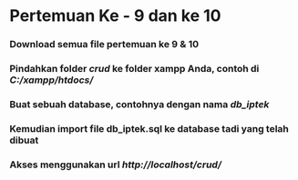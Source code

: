 # Pertemuan Ke - 9 dan ke 10

### Download semua file pertemuan ke 9 & 10
### Pindahkan folder *crud* ke folder xampp Anda, contoh di _C:/xampp/htdocs/_
### Buat sebuah database, contohnya dengan nama *db_iptek*
### Kemudian import file db_iptek.sql ke database tadi yang telah dibuat
### Akses menggunakan url *http://localhost/crud/*